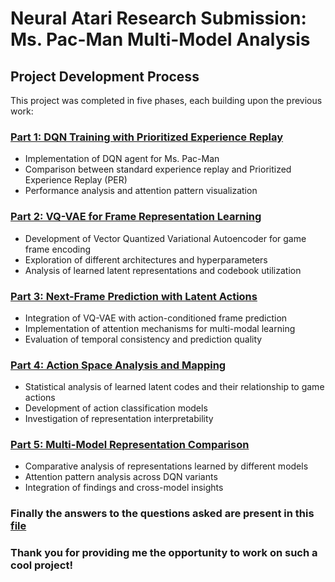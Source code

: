 # Neural Atari Research Submission: Ms. Pac-Man Multi-Model Analysis

## Project Development Process

This project was completed in five phases, each building upon the previous work:

### [Part 1: DQN Training with Prioritized Experience Replay](part1_mspacman.md)
- Implementation of DQN agent for Ms. Pac-Man
- Comparison between standard experience replay and Prioritized Experience Replay (PER)
- Performance analysis and attention pattern visualization

### [Part 2: VQ-VAE for Frame Representation Learning](part2_mspacman.md)
- Development of Vector Quantized Variational Autoencoder for game frame encoding
- Exploration of different architectures and hyperparameters
- Analysis of learned latent representations and codebook utilization

### [Part 3: Next-Frame Prediction with Latent Actions](part3_mspacman.md)
- Integration of VQ-VAE with action-conditioned frame prediction
- Implementation of attention mechanisms for multi-modal learning
- Evaluation of temporal consistency and prediction quality

### [Part 4: Action Space Analysis and Mapping](part4_mspacman.md)
- Statistical analysis of learned latent codes and their relationship to game actions
- Development of action classification models
- Investigation of representation interpretability

### [Part 5: Multi-Model Representation Comparison](part5_mspacman.md)
- Comparative analysis of representations learned by different models
- Attention pattern analysis across DQN variants
- Integration of findings and cross-model insights

### Finally the answers to the questions asked are present in this [file](responses.md)

### Thank you for providing me the opportunity to work on such a cool project!
